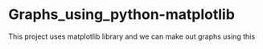 # Graphs_using_python-matplotlib
This project uses matplotlib library  and we can make out graphs using this 
